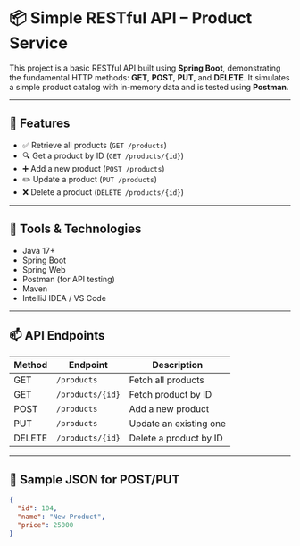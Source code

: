 # 📦 Simple RESTful API – Product Service

This project is a basic RESTful API built using **Spring Boot**, demonstrating the fundamental HTTP methods: **GET**, **POST**, **PUT**, and **DELETE**. It simulates a simple product catalog with in-memory data and is tested using **Postman**.

---

## 🚀 Features

- ✅ Retrieve all products (`GET /products`)
- 🔍 Get a product by ID (`GET /products/{id}`)
- ➕ Add a new product (`POST /products`)
- ✏️ Update a product (`PUT /products`)
- ❌ Delete a product (`DELETE /products/{id}`)

---

## 🧪 Tools & Technologies

- Java 17+
- Spring Boot
- Spring Web
- Postman (for API testing)
- Maven
- IntelliJ IDEA / VS Code

---

## 📫 API Endpoints

| Method | Endpoint           | Description             |
|--------|--------------------|-------------------------|
| GET    | `/products`        | Fetch all products      |
| GET    | `/products/{id}`   | Fetch product by ID     |
| POST   | `/products`        | Add a new product       |
| PUT    | `/products`        | Update an existing one  |
| DELETE | `/products/{id}`   | Delete a product by ID  |

---

## 📌 Sample JSON for POST/PUT

```json
{
  "id": 104,
  "name": "New Product",
  "price": 25000
}
